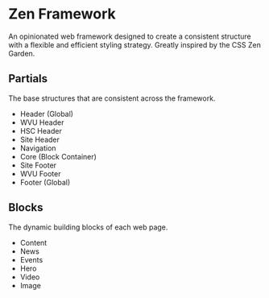 # Zen Framework

An opinionated web framework designed to create a consistent structure with a flexible and efficient styling strategy. Greatly inspired by the CSS Zen Garden.

## Partials
The base structures that are consistent across the framework.
- Header (Global)
- WVU Header
- HSC Header
- Site Header
- Navigation
- Core (Block Container)
- Site Footer
- WVU Footer
- Footer (Global)

## Blocks
The dynamic building blocks of each web page.
- Content
- News
- Events
- Hero
- Video
- Image
